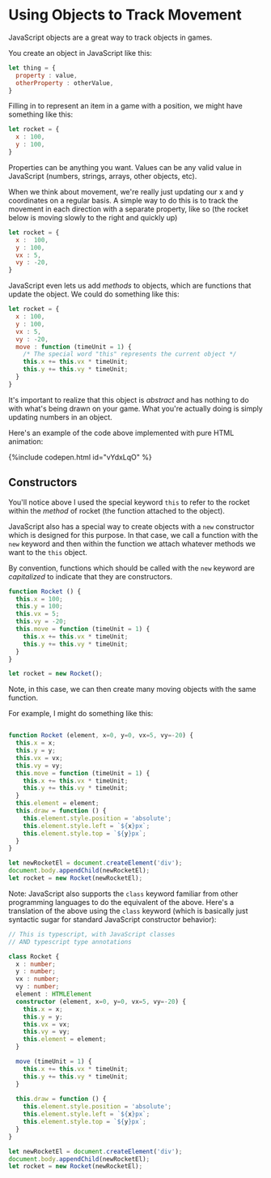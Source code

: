 # Using Objects to Track Movement

JavaScript objects are a great way to track objects in games. 

You create an object in JavaScript like this:

```javascript
let thing = {
  property : value,
  otherProperty : otherValue,
}
```

Filling in to represent an item in a game with a position, we might have something like this:

```javascript
let rocket = {
  x : 100,
  y : 100,
}
```

Properties can be anything you want. Values can be any valid value in JavaScript (numbers, strings, arrays, other objects, etc).

When we think about movement, we're really just updating our x and y coordinates on a regular basis. A simple way to do this is to track the movement in each direction with a separate property, like so (the rocket below is moving slowly to the right and quickly up)

```javascript
let rocket = {
  x :  100,
  y : 100,
  vx : 5,
  vy : -20,
}
```

JavaScript even lets us add *methods* to objects, which are functions that update the object. We could do something like this:

```javascript
let rocket = {
  x : 100,
  y : 100,
  vx : 5,
  vy : -20,
  move : function (timeUnit = 1) {
    /* The special word "this" represents the current object */
    this.x += this.vx * timeUnit;
    this.y += this.vy * timeUnit;
  }  
}
```

It's important to realize that this object is *abstract* and has nothing to do with what's being drawn on your game. What you're actually doing is simply updating numbers in an object.

Here's an example of the code above implemented with pure HTML animation:

{%include codepen.html id="vYdxLqO" %}

## Constructors

You'll notice above I used the special keyword `this` to refer to the rocket within the *method* of rocket (the function attached to the object). 

JavaScript also has a special way to create objects with a `new` constructor which is designed for this purpose. In that case, we call a function with the `new` keyword and then within the function we attach whatever methods we want to the `this` object.

By convention, functions which should be called with the `new` keyword are *capitalized* to indicate that they are constructors.

```javascript
function Rocket () {
  this.x = 100;
  this.y = 100;
  this.vx = 5;
  this.vy = -20;
  this.move = function (timeUnit = 1) {    
    this.x += this.vx * timeUnit;
    this.y += this.vy * timeUnit;
  }  
}

let rocket = new Rocket();
```

Note, in this case, we can then create many moving objects with the same function.

For example, I might do something like this:

```javascript

function Rocket (element, x=0, y=0, vx=5, vy=-20) {
  this.x = x;
  this.y = y;
  this.vx = vx;
  this.vy = vy;
  this.move = function (timeUnit = 1) {    
    this.x += this.vx * timeUnit;
    this.y += this.vy * timeUnit;
  }
  this.element = element;
  this.draw = function () {
    this.element.style.position = 'absolute';
    this.element.style.left = `${x}px`;
    this.element.style.top = `${y}px`;
  }
}

let newRocketEl = document.createElement('div');
document.body.appendChild(newRocketEl);
let rocket = new Rocket(newRocketEl);

```

Note: JavaScript also supports the `class` keyword familiar from other programming languages to do the equivalent of the above. Here's a translation of the above using the `class` keyword (which is basically just syntactic sugar for standard JavaScript constructor behavior):

```typescript
// This is typescript, with JavaScript classes
// AND typescript type annotations

class Rocket {
  x : number;
  y : number;
  vx : number;
  vy : number;
  element : HTMLElement
  constructor (element, x=0, y=0, vx=5, vy=-20) {
    this.x = x;
    this.y = y;
    this.vx = vx;
    this.vy = vy;
    this.element = element;
  }

  move (timeUnit = 1) {    
    this.x += this.vx * timeUnit;
    this.y += this.vy * timeUnit;
  }
  
  this.draw = function () {
    this.element.style.position = 'absolute';
    this.element.style.left = `${x}px`;
    this.element.style.top = `${y}px`;
  }
}

let newRocketEl = document.createElement('div');
document.body.appendChild(newRocketEl);
let rocket = new Rocket(newRocketEl);
```